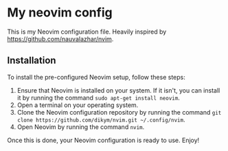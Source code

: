 # My neovim config

This is my Neovim configuration file. Heavily inspired by https://github.com/nauvalazhar/nvim.

## Installation

To install the pre-configured Neovim setup, follow these steps:

1. Ensure that Neovim is installed on your system. If it isn't, you can install it by running the command `sudo apt-get install neovim`.
2. Open a terminal on your operating system.
3. Clone the Neovim configuration repository by running the command `git clone https://github.com/dikym/nvim.git ~/.config/nvim`.
4. Open Neovim by running the command `nvim`.

Once this is done, your Neovim configuration is ready to use. Enjoy!
